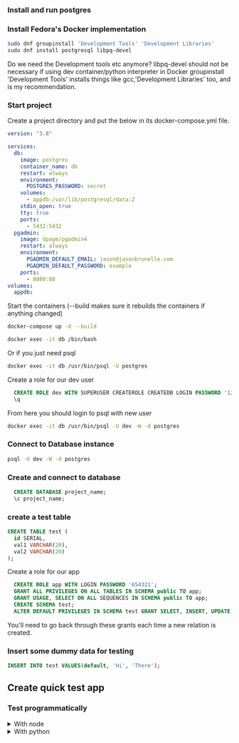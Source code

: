### Install and run postgres

### Install Fedora's Docker implementation

```sh
sudo dnf groupinstall 'Development Tools' 'Development Libraries'
sudo dnf install postgresql libpq-devel
```

Do we need the Development tools etc anymore? libpq-devel should not be necessary if using dev container/python interpreter in Docker
groupinstall 'Development Tools' installs things like gcc,'Development Libraries' too, and is my recommendation.

### Start project 

Create a project directory and put the below in its docker-compose.yml file.

```yaml
version: "3.8"

services:
  db:
    image: postgres
    container_name: db
    restart: always
    environment:
      POSTGRES_PASSWORD: secret
    volumes:
      - appdb:/var/lib/postgresql/data:Z
    stdin_open: true
    tty: true
    ports:
      - 5432:5432
  pgadmin:
    image: dpage/pgadmin4
    restart: always
    environment:
      PGADMIN_DEFAULT_EMAIL: jason@jasonbrunelle.com
      PGADMIN_DEFAULT_PASSWORD: example
    ports:
      - 8080:80
volumes:
  appdb:
```
Start the containers (--build makes sure it rebuilds the containers if anything changed)

```sh
docker-compose up -d --build
```

```sh
docker exec -it db /bin/bash
```

Or if you just need psql

```sh
docker exec -it db /usr/bin/psql -U postgres
```

Create a role for our dev user

```sql
  CREATE ROLE dev WITH SUPERUSER CREATEROLE CREATEDB LOGIN PASSWORD '123456';
  \q
```

From here you should login to psql with new user
```sh
docker exec -it db /usr/bin/psql -U dev -W -d postgres
```


### Connect to Database instance

```sh
psql -U dev -W -d postgres
```

### Create and connect to database

```sql
  CREATE DATABASE project_name;
  \c project_name;
```
### create a test table

```sql
CREATE TABLE test (
  id SERIAL,
  val1 VARCHAR(20),
  val2 VARCHAR(20)
);
```

Create a role for our app

```sql
  CREATE ROLE app WITH LOGIN PASSWORD '654321';
  GRANT ALL PRIVILEGES ON ALL TABLES IN SCHEMA public TO app;
  GRANT USAGE, SELECT ON ALL SEQUENCES IN SCHEMA public TO app;
  CREATE SCHEMA test;
  ALTER DEFAULT PRIVILEGES IN SCHEMA test GRANT SELECT, INSERT, UPDATE, DELETE ON TABLES TO app;
```
You'll need to go back through these grants each time a new relation is created.

### Insert some dummy data for testing

```sql
INSERT INTO test VALUES(default, 'Hi', 'There');
```

## Create quick test app

### Test programmatically

<details>
  <summary>With node</summary>

Add a Dockerfile for your utility container Dockerfile.npm
```
#docker pull node:18.9.0 latest successful test
FROM node:latest 

RUN userdel -r node

ARG USER_ID

ARG GROUP_ID

RUN addgroup --gid $GROUP_ID user

RUN adduser --disabled-password --gecos '' --uid $USER_ID --gid $GROUP_ID user

USER user

WORKDIR /app

ENTRYPOINT [ "npm" ]
```

build your image

```sh
docker build -f ./Dockerfile.npm -t npm --build-arg USER_ID=$(id -u) --build-arg GROUP_ID=$(id -g) .
```

By making sure container is running as same uid:guid as you, you can init your own project
Make sure you are in your app directory

```sh
mkdir app
cd app
docker run -it --rm -v $(pwd):/app:Z npm npm init
docker run -it --rm -v $(pwd):/app:Z npm npm i pg
```

OR

Copy your package.json
```json
{
  "name": "app",
  "version": "1.0.0",
  "description": "",
  "main": "app.js",
  "scripts": {
    "test": "echo \"Error: no test specified\" && exit 1"
  },
  "keywords": [],
  "author": "",
  "license": "ISC",
  "dependencies": {
    "pg": "^8.8.0"
  }
}
```

Add a Dockerfile for your app contianer Dockerfile.nodeapp
We'll run this as 1000:1000 (node) but need to make sure we can have root privileges if needed, so add node to sudo and don't require a password
```
#docker pull node:18.9.0 latest successful test
FROM node:latest 

RUN apt-get update && \
      apt-get -y install sudo

RUN echo 'node ALL=(ALL) NOPASSWD:ALL' >> /etc/sudoers

RUN adduser node sudo

WORKDIR /app

RUN chown -R 1000:1000 /app

USER node

COPY --chown=1000:1000 ./app/package.json .

RUN npm i

COPY --chown=1000:1000 ./app/* ./

# CMD ["node", "app.js"]
```

add your app to your docker-compose.yml in the services section
```yaml
  app:
    build: ./Dockerfile.nodeapp
    container_name: app
    restart: always
    volumes:
      - ./app:/app:Z
    stdin_open: true
    tty: true
    user: 1000:1000
    environment:
      PGUSER: ${PGUSER}
      PGPASSWORD: 654321
      PGHOST: {PGHOST}
      PGPORT: ${PGPORT}
      PGDATABASE: ${PGDATABASE}
      DATABASE_URL: postgres://${PGUSER}@${PGHOST}:${PGPORT}/${PGDATABASE}
```

This line:
- ./app/node_modules
Ensures that the above volume does not override node_modules folder which is not passed as a volume but is instead actually installed in the image

Tell VSCode about your containers for remote development
create a .devcontainer folder and add your devcontainer.json file
```json
//devcontainer.json
{
  "name": "Node.js",
  "dockerComposeFile": "../docker-compose.yaml",
  "service": "app",
  "runServices": [
    "db",
    "pgadmin"
  ],
  "workspaceFolder": "/app",
  "customizations": {
    "vscode": {
      "settings": {
        "terminal.integrated.shell.linux": "/bin/bash"
      },
      "extensions": [
        "dbaeumer.vscode-eslint",
        "esbenp.prettier-vscode"
      ]
    }
  },
  "forwardPorts": [
    3000
  ],
  "remoteUser": "node"
}
```

Create your javascript file
Add an app directory and add your js file (app.js)

```javascript
const { Pool } = require("pg");

// If you've set environment variables this is not needed
// const connectionString = 'postgresql://app:123456@localhost:5432/project_name'

const pool = new Pool({
  // If you've set environment variables this is not needed
  // connectionString,
});

(async () => {
  const client = await pool.connect();
  try {
    let res = await client.query("SELECT * FROM test");
    console.log(res.rows[0]);
    res = await client.query(
      "INSERT INTO test VALUES (default, $1, $2) RETURNING *", //or RETURNING id
      ["Hi", "Back"]
    );
    console.log(res.rows[0]);
  } catch (err) {
    console.error(err);
  } finally {
    client.release();
  }
})().finally(() => pool.end());
```
### Testing

<details>
  <summary>Commandline</summary>

Restart everything
```sh
docker-compose down
docker-compose up -d --build
```

try running your app
```sh
docker exec -it nodeapp /bin/bash
node app.js
```

</details>

<details>
  <summary>VSCode Remote Environment</summary>

- Open project folder (which contains your dockerfiles etc and has an app subfolder) in VSCode
- With Remove Development Extension installed, bottom left corner click the remote development connection icon, and select "Reopen in Container"
- Open a terminal
```sh
node app.js
```

</details>
Does it work? Success!


</details>

<details>
  <summary>With python</summary>

add a devcontainer.json to .devcontainer folder.
```json
{
  "dockerComposeFile": "../docker-compose.yml",
  "service": "dev",
  "workspaceFolder": "/code/app",
  "remoteUser": "dev",
      "extensions": [
      "ms-python.python",
      "ms-python.vscode-pylance"
    ]
}
```

TODO: Try watchmedo 

https://stackoverflow.com/questions/49355010/how-do-i-watch-python-source-code-files-and-restart-when-i-save

Add a Dockerfile

Resource for permissions:
https://vsupalov.com/docker-shared-permissions/

Dockerfile.dev in root
```
#3.11.4 as of this writing
FROM python:latest 

RUN apt-get update && \
  apt-get -y install sudo

RUN echo 'dev ALL=(ALL) NOPASSWD:ALL' >> /etc/sudoers

RUN adduser dev 

WORKDIR /code

# Copying the requirements, this is needed because at this point the volume isn't mounted yet
COPY requirements.txt /code/

# Installing requirements, if you don't use this, you should.
# More info: https://pip.pypa.io/en/stable/user_guide/
RUN pip install -r requirements.txt

# Similar to the above, but with just the development-specific requirements
COPY requirements-dev.txt /code/
RUN pip install -r requirements-dev.txt

#WORKDIR /app

#RUN chown -R 1000:1000 /app

#COPY --chown=1000:1000 ./app/* ./

USER dev

#CMD ["python", "app.py"]
```

Add your requirements

```sh
echo "psycopg2" >> requirements.txt
touch requirements-dev.txt
```

add your app to your docker-compose.yml in the services section
```yaml
version: "3.8"

services:
  db:
    image: postgres
    container_name: db
    restart: always
    environment:
      POSTGRES_PASSWORD: secret
    volumes:
      - appdb:/var/lib/postgresql/data:Z
    stdin_open: true
    tty: true
    ports:
      - 5432:5432
  pgadmin:
    image: dpage/pgadmin4
    restart: always
    environment:
      PGADMIN_DEFAULT_EMAIL: jason@jasonbrunelle.com
      PGADMIN_DEFAULT_PASSWORD: example
    ports:
      - 8080:80
  dev:
    build:
      context: .
      dockerfile: Dockerfile.dev
    container_name: app
    restart: always
    stdin_open: true
    tty: true
    ports:
      - 127.0.0.1:9922:22
    volumes:
      - .:/code:Z
    environment:
      DEV: 'True'
      PGUSER: app
      PGPASSWORD: 654321
      PGHOST: db
      PGPORT: 5432
      PGDATABASE: project_name
      DATABASE_URL: postgres://${PGUSER}@${PGHOST}:${PGPORT}/${PGDATABASE}
volumes:
  appdb:

```

Create your python file -- ./data/app/app.py

```python
import psycopg2

conn = None
try:
    # connect to the PostgreSQL server
    print('Connecting to the PostgreSQL database...')
    conn = psycopg2.connect('')

    # create a cursor
    cur = conn.cursor()

# execute a statement
    print('PostgreSQL database version:')
    cur.execute('SELECT * from test;')

    # display the PostgreSQL database server version
    row = cur.fetchone()
    print(row)

# close the communication with the PostgreSQL
    cur.close()
    cur = conn.cursor()
    cur.execute("INSERT INTO test VALUES (default, 'Hi', 'Back') RETURNING *")
    ret = cur.fetchone()
    print (ret)
    conn.commit()
except (Exception, psycopg2.DatabaseError) as error:
    print(error)
finally:
    if conn is not None:
        conn.close()
        print('Database connection closed.')

```

Restart everything
```sh
docker-compose down
docker-compose up -d --build
```

try running your app
```sh
docker exec -it pyapp /bin/bash
python app.py
```
Does it work? Success!
</details>